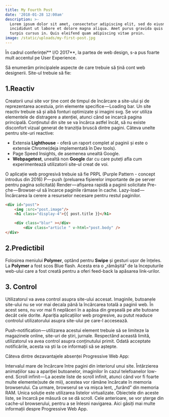 ```yaml
---
title: My Fourth Post
date: '2018-01-28 12:00am'
description: >-
  Lorem ipsum dolor sit amet, consectetur adipiscing elit, sed do eiusmod tempor
  incididunt ut labore et dolore magna aliqua. Amet purus gravida quis blandit
  turpis cursus in. Quis eleifend quam adipiscing vitae proin.
image: /static/uploads/my-first-post.jpg
---
```

În cadrul conferinței** I/O 2017**, la partea de web design, s-a pus foarte mult accentul pe User Experience.

Să enumerăm principalele aspecte de care trebuie să țină cont web designerii. Site-ul trebuie să fie:

## **1.Reactiv**

Creatorii unui site vor ține cont de timpul de încărcare a site-ului și de reprezentarea acestuia, prin elemente specifice — Loading bar.
Un site reactiv trebuie să și aibă fonturi optimizate și imagini svg.
Se vor utiliza elementele de distragere a atenției, atunci când se incarcă pagina principală. Conținutul din site se va încărca astfel încât, să nu existe disconfort vizual generat de tranziția bruscă dintre pagini.
Câteva unelte pentru site-uri reactive:

* Extensia **Lighthouse** - oferă un raport complet al paginii și este o extensie Chrome(deja implementată în Dev tools).
* Page Speed Insights, de asemenea unealtă Google.
* **Webpagetest**, unealtă non **Google** dar cu care puteți afla cum experimentează utilizatorii site-ul creat de voi.

O aplicație web progresivă trebuie să fie PRPL (Purple Pattern - concept introdus din 2016)
P — push (preluarea fișierelor importante de pe server pentru pagina solicitată)
Render — afișarea rapidă a paginii solicitate
Pre-che — Browser-ul să încarce paginile rămase în cache.
Lazy-load — Încărcarea la cerere a resurselor necesare pentru restul paginilor.
```html
<div id="post">
    <img :src="post.image"/>
    <h1 class="display-4">{{ post.title }}</h1>

    <div class="blur" ></div>
		<div class="article " v-html="post.body" />
</div>
```
## **2.Predictibil**

Folosirea meniului **Polymer**, optând pentru **Swipe** și gesturi ușor de înțeles. La **Polymer** a fost scos Blue flash. Acesta era o „rămășită” de la începuturile web-ului care a fost creată pentru a oferi feed-back la apăsarea link-urilor.

## **3. Control**

Utilizatorul va avea control asupra site-ului accesat. Imaginile, butoanele site-ului nu se vor mai decala până la încărcarea totală a paginii web. În acest sens, nu vor mai fi neplăceri în a apăsa din greșeală pe alte butoane decât cele dorite. Apariția aplicațiilor web progresive, au putut readuce controlul utilizatorului asupra site-ului pe care-l accesează.

Push-notification — utilizarea acestui element trebuie să se limiteze la magazinele online, site-uri de știri, jurnale. Respectând această limită, utilizatorul va avea control asupra conținutului primit. Odată acceptate notificările, acesta va ști la ce informații să se aștepte.

Câteva dintre dezavantajele absenței Progressive Web App:

Intervalul mare de încărcare între pagini din interiorul unui site.
Întârzierea animațiilor sau a apariției butoanelor, imaginilor în cazul telefoanelor low-end.
Scroll infinit — La aceste liste de scroll infinit, atunci când vor fi foarte multe elemente(sute de mii), acestea vor rămâne încărcate în memoria browserului. Ca urmare, browserul se va mișca lent, „furând” din memoria RAM. Unica soluție este utilizarea listelor virtualizate. Obiectele din aceste liste, se încarcă pe măsură ce se dă scroll. Cele anterioare, se vor șterge din cache-ul browserului, pentru a se înlesni navigarea.
Aici găsiți mai multe informații despre Progressive Web App.
